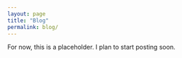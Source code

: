 ```yaml
---
layout: page
title: "Blog"
permalink: blog/
---
```


For now, this is a placeholder. I plan to start posting soon.
